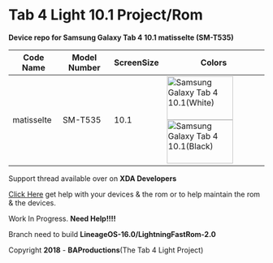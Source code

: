 # Tab 4 Light 10.1 Project/Rom

**Device repo for Samsung Galaxy Tab 4 10.1 matisselte (SM-T535)**

|Code Name|Model Number|ScreenSize|Colors|
|--|--|--|--|
|matisselte| SM-T535 |10.1|<img name="Samsung Galaxy Tab 4 10.1(White)" src="https://i-cdn.phonearena.com/images/phones/46349-xlarge/Samsun-Galaxy-Tab-4-10.1-3a.jpg" width="130" height="86" alt="Samsung Galaxy Tab 4 10.1(White)" title="Samsung Galaxy Tab 4 10.1(White)"><img name="Samsung Galaxy Tab 4 10.1(Black)" src="https://images.samsung.com/is/image/samsung/uk-galaxy-tab-4-10-1-t530-sm-t530nykabtu-010-front-black" width="130" height="86" alt="Samsung Galaxy Tab 4 10.1(Black)" title="Samsung Galaxy Tab 4 10.1(Black)">|

Support thread available over on **XDA Developers**

[Click Here](https://forum.xda-developers.com/tab-4/development/samsung-galaxy-tab-4-light-project-t3877643) get help with your devices & the rom or to help maintain the rom & the devices.

Work In Progress. **Need Help!!!!**

Branch need to build **LineageOS-16.0/LightningFastRom-2.0**

Copyright **2018** - **BAProductions**(The Tab 4 Light Project)
